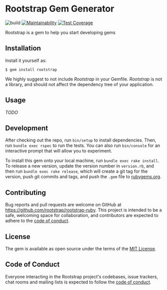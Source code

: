 # Rootstrap Gem Generator

![build](https://github.com/rootstrap/rootstrap-ruby/workflows/build/badge.svg)
[![Maintainability](https://api.codeclimate.com/v1/badges/c22da1693543a6eac7e9/maintainability)](https://codeclimate.com/github/rootstrap/rootstrap-ruby/maintainability)
[![Test Coverage](https://api.codeclimate.com/v1/badges/c22da1693543a6eac7e9/test_coverage)](https://codeclimate.com/github/rootstrap/rootstrap-ruby/test_coverage)

Rootstrap is a gem to help you start developing gems

## Installation

Install it yourself as:

    $ gem install rootstrap

We highly suggest to not include _Rootstrap_ in your Gemfile.
_Rootstrap_ is not a library, and should not affect the dependency tree of your application.

## Usage

_TODO_

## Development

After checking out the repo, run `bin/setup` to install dependencies. Then, run `bundle exec rspec` to run the tests. You can also run `bin/console` for an interactive prompt that will allow you to experiment.

To install this gem onto your local machine, run `bundle exec rake install`. To release a new version, update the version number in `version.rb`, and then run `bundle exec rake release`, which will create a git tag for the version, push git commits and tags, and push the `.gem` file to [rubygems.org](https://rubygems.org).

## Contributing

Bug reports and pull requests are welcome on GitHub at https://github.com/rootstrap/rootstrap-ruby. This project is intended to be a safe, welcoming space for collaboration, and contributors are expected to adhere to the [code of conduct](https://github.com/rootstrap/rootstrap/blob/master/CODE_OF_CONDUCT.md).


## License

The gem is available as open source under the terms of the [MIT License](https://opensource.org/licenses/MIT).

## Code of Conduct

Everyone interacting in the Rootstrap project's codebases, issue trackers, chat rooms and mailing lists is expected to follow the [code of conduct](https://github.com/rootstrap/rootstrap/blob/master/CODE_OF_CONDUCT.md).
